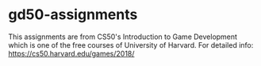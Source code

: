# gd50-assignments
This assignments are from CS50's Introduction to Game Development which is one of the free courses of University of Harvard. 
For detailed info: https://cs50.harvard.edu/games/2018/
